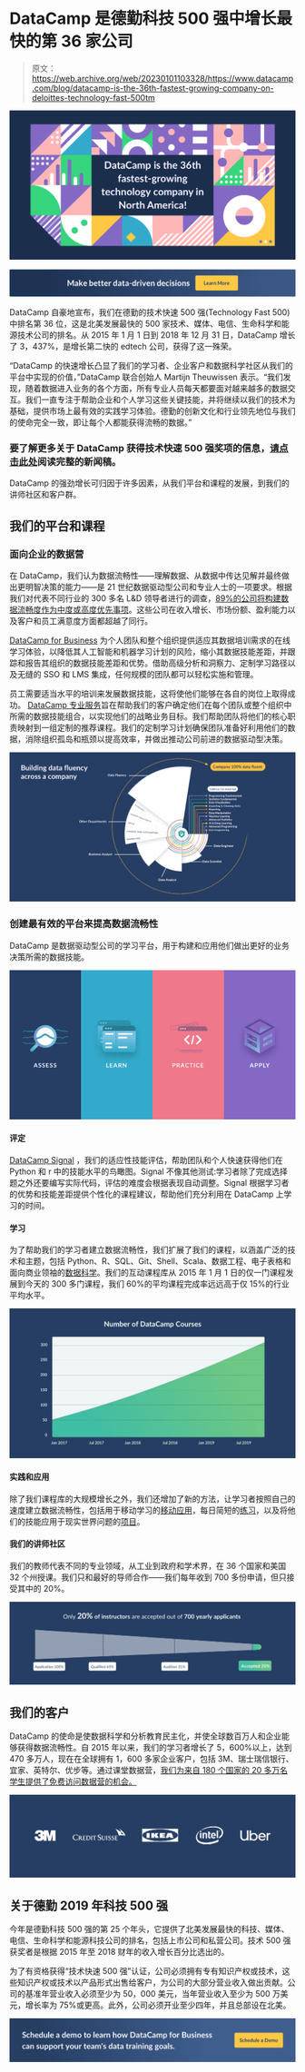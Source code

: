 # DataCamp 是德勤科技 500 强中增长最快的第 36 家公司

> 原文：<https://web.archive.org/web/20230101103328/https://www.datacamp.com/blog/datacamp-is-the-36th-fastest-growing-company-on-deloittes-technology-fast-500tm>

[![](img/68b5a01820c8cf2731298f8746413938.png)](https://web.archive.org/web/20220522134050/https://www.datacamp.com/discover/enterprise)

[![](img/68b798e4607257b041502f94916f5551.png)](https://web.archive.org/web/20220522134050/https://www.datacamp.com/discover/enterprise)

DataCamp 自豪地宣布，我们在德勤的技术快速 500 强(Technology Fast 500)中排名第 36 位，这是北美发展最快的 500 家技术、媒体、电信、生命科学和能源技术公司的排名。从 2015 年 1 月 1 日到 2018 年 12 月 31 日，DataCamp 增长了 3，437%，是增长第二快的 edtech 公司，获得了这一殊荣。

“DataCamp 的快速增长凸显了我们的学习者、企业客户和数据科学社区从我们的平台中实现的价值，”DataCamp 联合创始人 Martijn Theuwissen 表示。“我们发现，随着数据进入业务的各个方面，所有专业人员每天都要面对越来越多的数据交互。我们一直专注于帮助企业和个人学习这些关键技能，并将继续以我们的技术为基础，提供市场上最有效的实践学习体验。德勤的创新文化和行业领先地位与我们的使命完全一致，即让每个人都能获得流畅的数据。”

### 要了解更多关于 DataCamp 获得技术快速 500 强奖项的信息，[请点击此处](https://web.archive.org/web/20220522134050/https://www.prnewswire.com/news-releases/datacamp-ranked-36th-fastest-growing-company-in-north-america-on-deloittes-2019-technology-fast-500-300956476.html?tc=eml_cleartime)阅读完整的新闻稿。

DataCamp 的强劲增长可归因于许多因素，从我们平台和课程的发展，到我们的讲师社区和客户群。

## 我们的平台和课程

### 面向企业的数据营

在 DataCamp，我们认为数据流畅性——理解数据、从数据中传达见解并最终做出更明智决策的能力——是 21 世纪数据驱动型公司和专业人士的一项要求。根据我们对代表不同行业的 300 多名 L&D 领导者进行的调查，[89%的公司将构建数据流畅度作为中度或高度优先事项](https://web.archive.org/web/20220522134050/https://www.datacamp.com/resources/whitepapers/what-300-l-and-d-leaders-have-learned-about-data-fluency)。这些公司在收入增长、市场份额、盈利能力以及客户和员工满意度方面都超越了同行。

[DataCamp for Business](https://web.archive.org/web/20220522134050/https://www.datacamp.com/discover/enterprise) 为个人团队和整个组织提供适应其数据培训需求的在线学习体验，以降低其人工智能和机器学习计划的风险，缩小其数据技能差距，并跟踪和报告其组织的数据技能差距和优势。借助高级分析和洞察力、定制学习路径以及无缝的 SSO 和 LMS 集成，任何规模的团队都可以轻松实施和管理。

员工需要适当水平的培训来发展数据技能，这将使他们能够在各自的岗位上取得成功。 [DataCamp 专业服务](https://web.archive.org/web/20220522134050/https://s3.amazonaws.com/assets.datacamp.com/email/other/Professional+Services.pdf)旨在帮助我们的客户确定他们在每个团队或整个组织中所需的数据技能组合，以实现他们的战略业务目标。我们帮助团队将他们的核心职责映射到一组定制的推荐课程。我们的定制学习计划确保团队准备好利用他们的数据，消除组织孤岛和瓶颈以提高效率，并做出推动公司前进的数据驱动型决策。

[![](img/3628aa43010bb8b60638c49bb4113475.png)](https://web.archive.org/web/20220522134050/https://www.datacamp.com/discover/enterprise)

### 创建最有效的平台来提高数据流畅性

DataCamp 是数据驱动型公司的学习平台，用于构建和应用他们做出更好的业务决策所需的数据技能。

[![](img/bc33e954193bab90a46870837f0719b5.png)](https://web.archive.org/web/20220522134050/https://www.datacamp.com/discover/enterprise)

#### 评定

[DataCamp Signal](https://web.archive.org/web/20220522134050/http://datacamp.com/signal) ，我们的适应性技能评估，帮助团队和个人快速获得他们在 Python 和 r 中的技能水平的鸟瞰图。Signal 不像其他测试:学习者除了完成选择题之外还要编写实际代码，评估的难度会根据表现自动调整。Signal 根据学习者的优势和技能差距提供个性化的课程建议，帮助他们充分利用在 DataCamp 上学习的时间。

#### 学习

为了帮助我们的学习者建立数据流畅性，我们扩展了我们的课程，以涵盖广泛的技术和主题，包括 Python、R、SQL、Git、Shell、Scala、数据工程、电子表格和面向商业领袖的[数据科学](https://web.archive.org/web/20220522134050/https://www.datacamp.com/community/blog/data-science-for-managers)。我们的互动课程库从 2015 年 1 月 1 日的仅一门课程发展到今天的 300 多门课程，我们 60%的平均课程完成率远远高于仅 15%的行业平均水平。

[![](img/dffe52312c323e66a1e3b9233186f7b9.png)](https://web.archive.org/web/20220522134050/https://www.datacamp.com/discover/enterprise)

#### 实践和应用

除了我们课程库的大规模增长之外，我们还增加了新的方法，让学习者按照自己的速度建立数据流畅性，包括用于移动学习的[移动应用](https://web.archive.org/web/20220522134050/https://www.datacamp.com/mobile/)，每日简短的[练习](https://web.archive.org/web/20220522134050/https://www.datacamp.com/practice)，以及将他们的技能应用于现实世界问题的[项目](https://web.archive.org/web/20220522134050/https://www.datacamp.com/projects)。

#### 我们的讲师社区

我们的教师代表不同的专业领域，从工业到政府和学术界，在 36 个国家和美国 32 个州授课。我们只和最好的导师合作——我们每年收到 700 多份申请，但只接受其中的 20%。

[![](img/93d1c9b9a137c80b9af58e46dd27b3c1.png)](https://web.archive.org/web/20220522134050/https://www.datacamp.com/discover/enterprise)

## 我们的客户

DataCamp 的使命是使数据科学和分析教育民主化，并使全球数百万人和企业能够获得数据流畅性。自 2015 年以来，我们的学习者增长了 5，600%以上，达到 470 多万人，现在在全球拥有 1，600 多家企业客户，包括 3M、瑞士瑞信银行、宜家、英特尔、优步等。通过课堂数据营，[我们为来自 180 个国家的 20 多万名学生提供了免费访问数据营的机会。](https://web.archive.org/web/20220522134050/https://www.datacamp.com/community/blog/datacamps-free-classroom-model-used-in-180-countries)

[![](img/c913395ceb04577e5e08a86f62aaf299.png)](https://web.archive.org/web/20220522134050/https://www.datacamp.com/discover/enterprise)

## 关于德勤 2019 年科技 500 强

今年是德勤科技 500 强的第 25 个年头，它提供了北美发展最快的科技、媒体、电信、生命科学和能源科技公司的排名，包括上市公司和私营公司。技术 500 强获奖者是根据 2015 年至 2018 财年的收入增长百分比选出的。

为了有资格获得“技术快速 500 强”认证，公司必须拥有专有知识产权或技术，这些知识产权或技术以产品形式出售给客户，为公司的大部分营业收入做出贡献。公司的基准年营业收入必须至少为 50，000 美元，当年营业收入至少为 500 万美元，增长率为 75%或更高。此外，公司必须开业至少四年，并且总部设在北美。

[![](img/77f385474b55f418ea1bbe91dc0a464c.png)](https://web.archive.org/web/20220522134050/https://www.datacamp.com/business/demo)